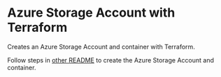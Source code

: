 # Azure Storage Account with Terraform

Creates an Azure Storage Account and container with Terraform.

Follow steps in [other README](../azure-event-hub/README.md) to create the Azure Storage Account and container.